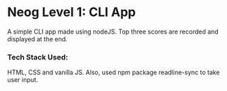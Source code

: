 # Neog Level 1: CLI App

A simple CLI app made using nodeJS. Top three scores are recorded and displayed at the end.

### Tech Stack Used:

HTML, CSS and vanilla JS. Also, used npm package readline-sync to take user input.